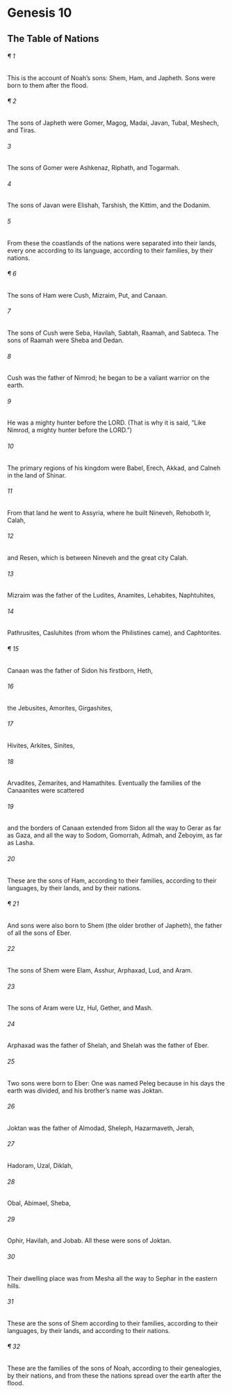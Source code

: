 # Genesis 10
## The Table of Nations
###### ¶ 1
This is the account of Noah’s sons: Shem, Ham, and Japheth. Sons were born to them after the flood.
###### ¶ 2
The sons of Japheth were Gomer, Magog, Madai, Javan, Tubal, Meshech, and Tiras.
###### 3
The sons of Gomer were Ashkenaz, Riphath, and Togarmah.
###### 4
The sons of Javan were Elishah, Tarshish, the Kittim, and the Dodanim.
###### 5
From these the coastlands of the nations were separated into their lands, every one according to its language, according to their families, by their nations.
###### ¶ 6
The sons of Ham were Cush, Mizraim, Put, and Canaan.
###### 7
The sons of Cush were Seba, Havilah, Sabtah, Raamah, and Sabteca. The sons of Raamah were Sheba and Dedan.
###### 8
Cush was the father of Nimrod; he began to be a valiant warrior on the earth.
###### 9
He was a mighty hunter before the LORD. (That is why it is said, “Like Nimrod, a mighty hunter before the LORD.”)
###### 10
The primary regions of his kingdom were Babel, Erech, Akkad, and Calneh in the land of Shinar.
###### 11
From that land he went to Assyria, where he built Nineveh, Rehoboth Ir, Calah,
###### 12
and Resen, which is between Nineveh and the great city Calah.
###### 13
Mizraim was the father of the Ludites, Anamites, Lehabites, Naphtuhites,
###### 14
Pathrusites, Casluhites (from whom the Philistines came), and Caphtorites.
###### ¶ 15
Canaan was the father of Sidon his firstborn, Heth,
###### 16
the Jebusites, Amorites, Girgashites,
###### 17
Hivites, Arkites, Sinites,
###### 18
Arvadites, Zemarites, and Hamathites. Eventually the families of the Canaanites were scattered
###### 19
and the borders of Canaan extended from Sidon all the way to Gerar as far as Gaza, and all the way to Sodom, Gomorrah, Admah, and Zeboyim, as far as Lasha.
###### 20
These are the sons of Ham, according to their families, according to their languages, by their lands, and by their nations.
###### ¶ 21
And sons were also born to Shem (the older brother of Japheth), the father of all the sons of Eber.
###### 22
The sons of Shem were Elam, Asshur, Arphaxad, Lud, and Aram.
###### 23
The sons of Aram were Uz, Hul, Gether, and Mash.
###### 24
Arphaxad was the father of Shelah, and Shelah was the father of Eber.
###### 25
Two sons were born to Eber: One was named Peleg because in his days the earth was divided, and his brother’s name was Joktan.
###### 26
Joktan was the father of Almodad, Sheleph, Hazarmaveth, Jerah,
###### 27
Hadoram, Uzal, Diklah,
###### 28
Obal, Abimael, Sheba,
###### 29
Ophir, Havilah, and Jobab. All these were sons of Joktan.
###### 30
Their dwelling place was from Mesha all the way to Sephar in the eastern hills.
###### 31
These are the sons of Shem according to their families, according to their languages, by their lands, and according to their nations.
###### ¶ 32
These are the families of the sons of Noah, according to their genealogies, by their nations, and from these the nations spread over the earth after the flood.
